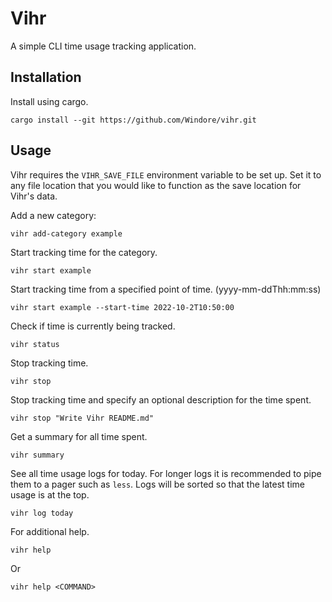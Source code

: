 # Vihr

A simple CLI time usage tracking application.

## Installation

Install using cargo.

```
cargo install --git https://github.com/Windore/vihr.git
```

## Usage

Vihr requires the `VIHR_SAVE_FILE` environment variable to be set up. Set it to any file location that you would like to function as the save location for Vihr's data.

Add a new category:

```
vihr add-category example
```

Start tracking time for the category.

```
vihr start example
```

Start tracking time from a specified point of time. (yyyy-mm-ddThh:mm:ss)

```
vihr start example --start-time 2022-10-2T10:50:00
```

Check if time is currently being tracked.

```
vihr status
```

Stop tracking time.

```
vihr stop 
```

Stop tracking time and specify an optional description for the time spent.

```
vihr stop "Write Vihr README.md"
```

Get a summary for all time spent.

```
vihr summary
```

See all time usage logs for today. For longer logs it is recommended to pipe them to a pager such as `less`.
Logs will be sorted so that the latest time usage is at the top.

```
vihr log today
```

For additional help.

```
vihr help
```

Or

```
vihr help <COMMAND>
```

